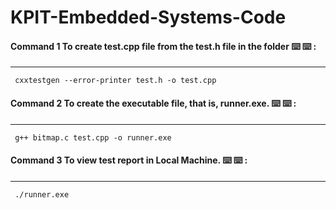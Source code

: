 # KPIT-Embedded-Systems-Code


 #### Command 1 To create test.cpp file from the test.h file in the folder ⌨️ ⌨️ : 
  *****
       
  

```
 cxxtestgen --error-printer test.h -o test.cpp
```

#### Command 2 To create the executable file, that is, runner.exe. ⌨️ ⌨️ : 
  *****
       
  

```
 g++ bitmap.c test.cpp -o runner.exe
```

#### Command 3 To view test report in Local Machine. ⌨️ ⌨️ : 
  *****
       
  

```
 ./runner.exe
```
